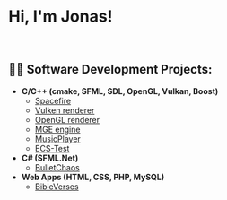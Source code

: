 <h1>Hi, I'm Jonas!</h1>
<br>
<h2>👨‍💻 Software Development Projects:</h2>

- <b>C/C++ (cmake, SFML, SDL, OpenGL, Vulkan, Boost)</b>
  - [Spacefire](https://github.com/Jonas-Fe)
  - [Vulken renderer](https://github.com/Jonas-Fe)
  - [OpenGL renderer](https://github.com/Jonas-Fe)
  - [MGE engine](https://github.com/Jonas-Fe)
  - [MusicPlayer](https://github.com/Jonas-Fe)
  - [ECS-Test](https://github.com/Jonas-Fe)
- <b>C# (SFML.Net)</b>
  - [BulletChaos](https://github.com/Jonas-Fe)
- <b>Web Apps (HTML, CSS, PHP, MySQL)</b>
  - [BibleVerses](https://github.com/Jonas-Fe)

<!--
**Purogurama-kun/Purogurama-kun** is a ✨ _special_ ✨ repository because its `README.md` (this file) appears on your GitHub profile.

Here are some ideas to get you started:

- 🔭 I’m currently working on ...
- 🌱 I’m currently learning ...
- 👯 I’m looking to collaborate on ...
- 🤔 I’m looking for help with ...
- 💬 Ask me about ...
- 📫 How to reach me: ...
- 😄 Pronouns: ...
- ⚡ Fun fact: ...
-->
